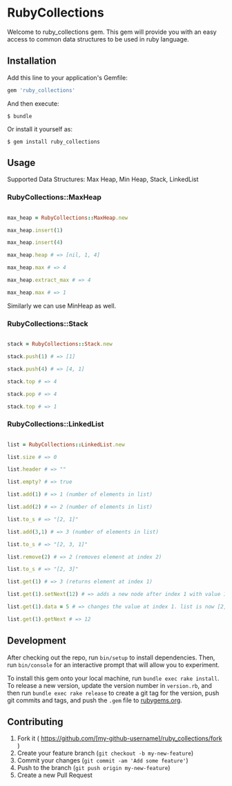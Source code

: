 # RubyCollections

Welcome to ruby_collections gem. This gem will provide you with an easy access to common data structures to be used in ruby language.

## Installation

Add this line to your application's Gemfile:

```ruby
gem 'ruby_collections'
```

And then execute:

    $ bundle

Or install it yourself as:

    $ gem install ruby_collections

## Usage

Supported Data Structures: Max Heap, Min Heap, Stack, LinkedList

### RubyCollections::MaxHeap

```ruby

max_heap = RubyCollections::MaxHeap.new

max_heap.insert(1)

max_heap.insert(4)

max_heap.heap # => [nil, 1, 4]

max_heap.max # => 4

max_heap.extract_max # => 4

max_heap.max # => 1

```

Similarly we can use MinHeap as well.

### RubyCollections::Stack

```ruby

stack = RubyCollections::Stack.new

stack.push(1) # => [1]

stack.push(4) # => [4, 1]

stack.top # => 4

stack.pop # => 4

stack.top # => 1

```

### RubyCollections::LinkedList

```ruby

list = RubyCollections::LinkedList.new

list.size # => 0

list.header # => ""

list.empty? # => true

list.add(1) # => 1 (number of elements in list)

list.add(2) # => 2 (number of elements in list)

list.to_s # => "[2, 1]"

list.add(3,1) # => 3 (number of elements in list)

list.to_s # => "[2, 3, 1]"

list.remove(2) # => 2 (removes element at index 2)

list.to_s # => "[2, 3]"

list.get(1) # => 3 (returns element at index 1)

list.get(1).setNext(12) # => adds a new node after index 1 with value 12. list is now [2, 3, 12]

list.get(1).data = 5 # => changes the value at index 1. list is now [2, 5, 12]

list.get(1).getNext # => 12

```

## Development

After checking out the repo, run `bin/setup` to install dependencies. Then, run `bin/console` for an interactive prompt that will allow you to experiment.

To install this gem onto your local machine, run `bundle exec rake install`. To release a new version, update the version number in `version.rb`, and then run `bundle exec rake release` to create a git tag for the version, push git commits and tags, and push the `.gem` file to [rubygems.org](https://rubygems.org).

## Contributing

1. Fork it ( https://github.com/[my-github-username]/ruby_collections/fork )
2. Create your feature branch (`git checkout -b my-new-feature`)
3. Commit your changes (`git commit -am 'Add some feature'`)
4. Push to the branch (`git push origin my-new-feature`)
5. Create a new Pull Request
